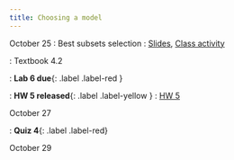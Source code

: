 ```yaml
---
title: Choosing a model
---
```


October 25
: Best subsets selection
  : [Slides](https://sta112-f21.github.io/slides/lecture_27.html), [Class activity](https://sta112-f21.github.io/class_activities/ca_lecture_27.html)
  
: Textbook 4.2

: **Lab 6 due**{: .label .label-red }
  
: **HW 5 released**{: .label .label-yellow }
  : [HW 5](https://sta112-f21.github.io/homework/homework_5.html)


October 27

: **Quiz 4**{: .label .label-red}

October 29